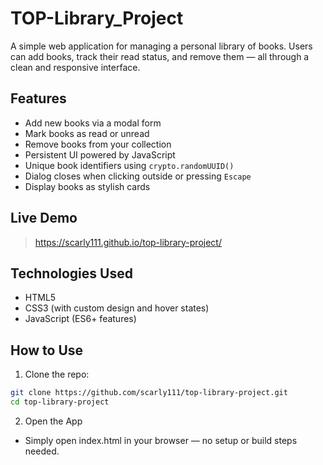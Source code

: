 # TOP-Library_Project

A simple web application for managing a personal library of books. Users can add books, track their read status, and remove them — all through a clean and responsive interface.

##  Features

-  Add new books via a modal form
-  Mark books as read or unread
-  Remove books from your collection
-  Persistent UI powered by JavaScript
-  Unique book identifiers using `crypto.randomUUID()`
-  Dialog closes when clicking outside or pressing `Escape`
-  Display books as stylish cards

## Live Demo

> https://scarly111.github.io/top-library-project/

## Technologies Used

- HTML5
- CSS3 (with custom design and hover states)
- JavaScript (ES6+ features)

## How to Use

1. Clone the repo:

```bash
git clone https://github.com/scarly111/top-library-project.git
cd top-library-project
``` 
2. Open the App

- Simply open index.html in your browser — no setup or build steps needed.




